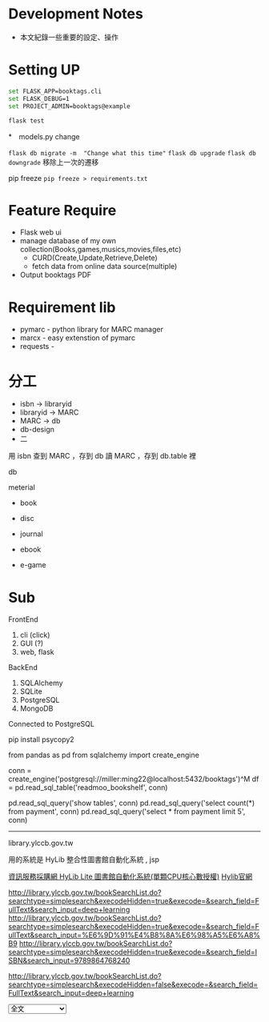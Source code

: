 # Development Notes

- 本文紀錄一些重要的設定、操作

# Setting UP

```bash
set FLASK_APP=booktags.cli
set FLASK_DEBUG=1
set PROJECT_ADMIN=booktags@example
```

`flask test`

*　models.py change

`flask db migrate -m  "Change what this time"`
`flask db upgrade`
`flask db downgrade` 移除上一次的遷移


pip freeze `pip freeze > requirements.txt
`


# Feature Require

* Flask web ui
* manage database of my own collection(Books,games,musics,movies,files,etc)
    * CURD(Create,Update,Retrieve,Delete)
    * fetch data from online data source(multiple)
* Output booktags PDF    


# Requirement lib
* pymarc - python library for  MARC manager
* marcx - easy extenstion of pymarc
* requests -


# 分工


* isbn ->  libraryid
* libraryid -> MARC
* MARC -> db
* db-design
* 二

用 isbn 查到  MARC ，存到 db
讀 MARC ，存到 db.table 裡

db 

meterial
* book
* disc
* journal 

* ebook
* e-game



# Sub

FrontEnd
1. cli (click)
2. GUI (?)
3. web, flask

BackEnd
1. SQLAlchemy
1. SQLite
2. PostgreSQL
2. MongoDB



Connected to PostgreSQL
[](https://medium.com/jbennetcodes/how-to-use-pandas-to-access-databases-e4e74e6a329e)


pip install psycopy2

from pandas as pd
from sqlalchemy import create_engine

conn = create_engine('postgresql://miller:ming22@localhost:5432/booktags')^M
df = pd.read_sql_table('readmoo_bookshelf', conn)

pd.read_sql_query('show tables', conn)
pd.read_sql_query('select count(*) from payment', conn)
pd.read_sql_query('select * from payment limit 5', conn)














----
library.ylccb.gov.tw

用的系統是  HyLib 整合性圖書館自動化系統 , jsp

[資訊服務採購網 HyLib Lite 圖書館自動化系統(單顆CPU核心數授權)](https://www.cloudmarketplace.org.tw/order/Match/Software/1050204/8/15081)
[Hylib官網](https://solution.hyweb.com.tw/hylib/)


http://library.ylccb.gov.tw/bookSearchList.do?searchtype=simplesearch&execodeHidden=true&execode=&search_field=FullText&search_input=deep+learning
http://library.ylccb.gov.tw/bookSearchList.do?searchtype=simplesearch&execodeHidden=true&execode=&search_field=FullText&search_input=%E6%9D%91%E4%B8%8A%E6%98%A5%E6%A8%B9
http://library.ylccb.gov.tw/bookSearchList.do?searchtype=simplesearch&execodeHidden=true&execode=&search_field=ISBN&search_input=9789864768240


http://library.ylccb.gov.tw/bookSearchList.do?searchtype=simplesearch&execodeHidden=false&execode=&search_field=FullText&search_input=deep+learning

<select id="search_field" name="search_field">
<option value="FullText">全文</option>
<option value="TI">題名 </option>
<option value="PN">個人作者</option>
<option value="PU">出版者 </option>
<option value='CN'>團體作者</option>
<option value="ISBN">ISBN</option>
<option value="SE">叢書名 </option>
<option value="CNO">索書號 </option>
<option value="ACN">條碼號 </option>


<option value='ISSN'>ISSN </option>
<option value='SU'>主題 </option>

http://library.ylccb.gov.tw/bookDetail.do?id=573643

title
author
publisher
CN'>團體作者
isbn
serial
callnumber


http://library.ylccb.gov.tw/exportISOPage.jsp?books=573643

CLASSTYPE
* <option value="CCL">中文圖書分類法</option>
* <option value="DDC">杜威十進分類法</option>
* 美國國家醫學  NLM


var classtype = {"DDC":[{"name":"全部","code":"all"},{"name":"電腦科學、資訊與總類","code":"0"},{"name":"哲學與心理學","code":"1"},{"name":"宗教","code":"2"},{"name":"社會科學","code":"3"},{"name":"語言","code":"4"},{"name":"自然科學","code":"5"},{"name":"技術應用科學","code":"6"},{"name":"藝術與休閒","code":"7"},{"name":"文學","code":"8"},{"name":"歷史、地理與傳記","code":"9"}],"CCL":[{"name":"全部","code":"all"},{"name":"總論","code":"0"},{"name":"哲學類","code":"1"},{"name":"宗教類","code":"2"},{"name":"科學類","code":"3"},{"name":"應用科學類","code":"4"},{"name":"社會科學類","code":"5"},{"name":"史地類","code":"6"},{"name":"世界史地","code":"7"},{"name":"語言文學類","code":"8"},{"name":"藝術類","code":"9"}],"all":[{"name":"全部","code":"all"}]};


## 新版的雲林縣圖書館

MARC API
url = "https://webpacx.ylccb.gov.tw/api/HyLibWS/exportIOS?marc_id=602031"
最後的六位數字是圖書館的 id

"""
from urllib.request import urlopen
import pymarc


url = "https://webpacx.ylccb.gov.tw/api/HyLibWS/exportIOS?marc_id=602031"

#record = pymarc.Record(data=urlopen("http://goo.gl/lfJnw9").read())

# marc_binary = io.BytesIO(marc.encode('utf-8'))
# reader = pymarc.MARCReader(marc_binary, force_utf8="True") 

record = pymarc.Record(data=urlopen(url).read())

for item in record:
    print(item)
    
record['681']['b']
"""


Ref:
1. [UNIMarcReader](https://gist.github.com/isergey/1051026)
2. [Schema/Book](https://schema.org/Book)
